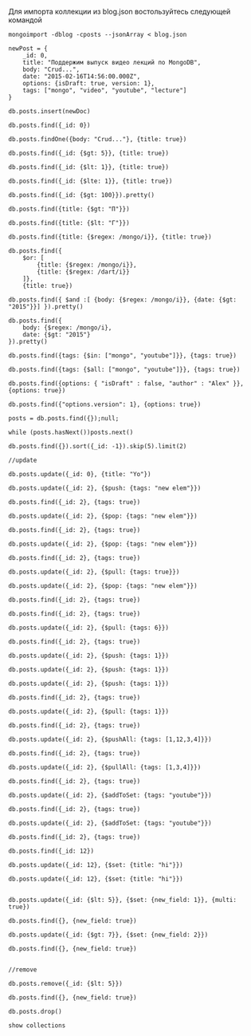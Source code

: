 Для импорта коллекции из blog.json востользуйтесь следующей командой

    mongoimport -dblog -cposts --jsonArray < blog.json

    newPost = {
        _id: 0,
        title: "Поддержим выпуск видео лекций по MongoDB",
        body: "Crud...",
        date: "2015-02-16T14:56:00.000Z",
        options: {isDraft: true, version: 1},
        tags: ["mongo", "video", "youtube", "lecture"]
    }

    db.posts.insert(newDoc)

    db.posts.find({_id: 0})

    db.posts.findOne({body: "Crud..."}, {title: true})

    db.posts.find({_id: {$gt: 5}}, {title: true})

    db.posts.find({_id: {$lt: 1}}, {title: true})

    db.posts.find({_id: {$lte: 1}}, {title: true})

    db.posts.find({_id: {$gt: 100}}).pretty()

    db.posts.find({title: {$gt: "П"}})

    db.posts.find({title: {$lt: "Г"}})

    db.posts.find({title: {$regex: /mongo/i}}, {title: true})

    db.posts.find({
        $or: [
            {title: {$regex: /mongo/i}},
            {title: {$regex: /dart/i}}
        ]},
        {title: true})

    db.posts.find({ $and :[ {body: {$regex: /mongo/i}}, {date: {$gt: "2015"}}] }).pretty()

    db.posts.find({
        body: {$regex: /mongo/i},
        date: {$gt: "2015"}
    }).pretty()

    db.posts.find({tags: {$in: ["mongo", "youtube"]}}, {tags: true})

    db.posts.find({tags: {$all: ["mongo", "youtube"]}}, {tags: true})

    db.posts.find({options: { "isDraft" : false, "author" : "Alex" }}, {options: true})

    db.posts.find({"options.version": 1}, {options: true})

    posts = db.posts.find({});null;

    while (posts.hasNext())posts.next()

    db.posts.find({}).sort({_id: -1}).skip(5).limit(2)

    //update

    db.posts.update({_id: 0}, {title: "Yo"})

    db.posts.update({_id: 2}, {$push: {tags: "new elem"}})

    db.posts.find({_id: 2}, {tags: true})

    db.posts.update({_id: 2}, {$pop: {tags: "new elem"}})

    db.posts.find({_id: 2}, {tags: true})

    db.posts.update({_id: 2}, {$pop: {tags: "new elem"}})

    db.posts.find({_id: 2}, {tags: true})

    db.posts.update({_id: 2}, {$pull: {tags: true}})

    db.posts.update({_id: 2}, {$pop: {tags: "new elem"}})

    db.posts.find({_id: 2}, {tags: true})

    db.posts.find({_id: 2}, {tags: true})

    db.posts.update({_id: 2}, {$pull: {tags: 6}})

    db.posts.find({_id: 2}, {tags: true})

    db.posts.update({_id: 2}, {$push: {tags: 1}})

    db.posts.update({_id: 2}, {$push: {tags: 1}})

    db.posts.update({_id: 2}, {$push: {tags: 1}})

    db.posts.find({_id: 2}, {tags: true})

    db.posts.update({_id: 2}, {$pull: {tags: 1}})

    db.posts.find({_id: 2}, {tags: true})

    db.posts.update({_id: 2}, {$pushAll: {tags: [1,12,3,4]}})

    db.posts.find({_id: 2}, {tags: true})

    db.posts.update({_id: 2}, {$pullAll: {tags: [1,3,4]}})

    db.posts.find({_id: 2}, {tags: true})

    db.posts.update({_id: 2}, {$addToSet: {tags: "youtube"}})

    db.posts.find({_id: 2}, {tags: true})

    db.posts.update({_id: 2}, {$addToSet: {tags: "youtube"}})

    db.posts.find({_id: 2}, {tags: true})

    db.posts.find({_id: 12})

    db.posts.update({_id: 12}, {$set: {title: "hi"}})

    db.posts.update({_id: 12}, {$set: {title: "hi"}})


    db.posts.update({_id: {$lt: 5}}, {$set: {new_field: 1}}, {multi: true})

    db.posts.find({}, {new_field: true})

    db.posts.update({_id: {$gt: 7}}, {$set: {new_field: 2}})

    db.posts.find({}, {new_field: true})


    //remove

    db.posts.remove({_id: {$lt: 5}})

    db.posts.find({}, {new_field: true})

    db.posts.drop()

    show collections
